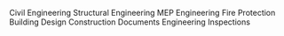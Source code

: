 Civil Engineering
Structural Engineering
MEP Engineering
Fire Protection
Building Design
Construction Documents
Engineering Inspections



